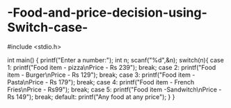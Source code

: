 # -Food-and-price-decision-using-Switch-case-
#include <stdio.h>

int main()
{
    printf("Enter a number:");
    int n;
    scanf("%d",&n);
    switch(n){
        case 1: printf("Food item - pizza\nPrice - Rs 239");
            break;
        case 2: printf("Food item - Burger\nPrice - Rs 129");
            break;
        case 3: printf("Food item - Pasta\nPrice - Rs 179");
            break;
        case 4: printf("Food item - French Fries\nPrice - Rs99");
            break;
        case 5: printf("Food item -Sandwitch\nPrice - Rs 149");
            break;
        default: printf("Any food at any price");
    }
}
